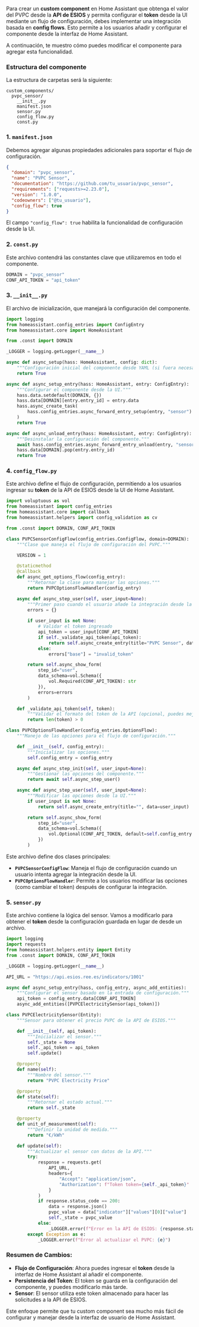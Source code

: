 Para crear un **custom component** en Home Assistant que obtenga el valor del PVPC desde la **API de ESIOS** y permita configurar el **token** desde la UI mediante un flujo de configuración, debes implementar una integración basada en **config flows**. Esto permite a los usuarios añadir y configurar el componente desde la interfaz de Home Assistant.

A continuación, te muestro cómo puedes modificar el componente para agregar esta funcionalidad.

### Estructura del componente

La estructura de carpetas será la siguiente:

```
custom_components/
  pvpc_sensor/
    __init__.py
    manifest.json
    sensor.py
    config_flow.py
    const.py
```

### 1. **`manifest.json`**

Debemos agregar algunas propiedades adicionales para soportar el flujo de configuración.

```json
{
  "domain": "pvpc_sensor",
  "name": "PVPC Sensor",
  "documentation": "https://github.com/tu_usuario/pvpc_sensor",
  "requirements": ["requests>=2.23.0"],
  "version": "1.0.0",
  "codeowners": ["@tu_usuario"],
  "config_flow": true
}
```

El campo `"config_flow": true` habilita la funcionalidad de configuración desde la UI.

### 2. **`const.py`**

Este archivo contendrá las constantes clave que utilizaremos en todo el componente.

```python
DOMAIN = "pvpc_sensor"
CONF_API_TOKEN = "api_token"
```

### 3. **`__init__.py`**

El archivo de inicialización, que manejará la configuración del componente.

```python
import logging
from homeassistant.config_entries import ConfigEntry
from homeassistant.core import HomeAssistant

from .const import DOMAIN

_LOGGER = logging.getLogger(__name__)

async def async_setup(hass: HomeAssistant, config: dict):
    """Configuración inicial del componente desde YAML (si fuera necesario)."""
    return True

async def async_setup_entry(hass: HomeAssistant, entry: ConfigEntry):
    """Configurar el componente desde la UI."""
    hass.data.setdefault(DOMAIN, {})
    hass.data[DOMAIN][entry.entry_id] = entry.data
    hass.async_create_task(
        hass.config_entries.async_forward_entry_setup(entry, "sensor")
    )
    return True

async def async_unload_entry(hass: HomeAssistant, entry: ConfigEntry):
    """Desinstalar la configuración del componente."""
    await hass.config_entries.async_forward_entry_unload(entry, "sensor")
    hass.data[DOMAIN].pop(entry.entry_id)
    return True
```

### 4. **`config_flow.py`**

Este archivo define el flujo de configuración, permitiendo a los usuarios ingresar su **token** de la API de ESIOS desde la UI de Home Assistant.

```python
import voluptuous as vol
from homeassistant import config_entries
from homeassistant.core import callback
from homeassistant.helpers import config_validation as cv

from .const import DOMAIN, CONF_API_TOKEN

class PVPCSensorConfigFlow(config_entries.ConfigFlow, domain=DOMAIN):
    """Clase que maneja el flujo de configuración del PVPC."""

    VERSION = 1

    @staticmethod
    @callback
    def async_get_options_flow(config_entry):
        """Retornar la clase para manejar las opciones."""
        return PVPCOptionsFlowHandler(config_entry)

    async def async_step_user(self, user_input=None):
        """Primer paso cuando el usuario añade la integración desde la UI."""
        errors = {}
        
        if user_input is not None:
            # Validar el token ingresado
            api_token = user_input[CONF_API_TOKEN]
            if self._validate_api_token(api_token):
                return self.async_create_entry(title="PVPC Sensor", data=user_input)
            else:
                errors["base"] = "invalid_token"

        return self.async_show_form(
            step_id="user",
            data_schema=vol.Schema({
                vol.Required(CONF_API_TOKEN): str
            }),
            errors=errors
        )

    def _validate_api_token(self, token):
        """Validar el formato del token de la API (opcional, puedes mejorar la validación)."""
        return len(token) > 0

class PVPCOptionsFlowHandler(config_entries.OptionsFlow):
    """Manejo de las opciones para el flujo de configuración."""

    def __init__(self, config_entry):
        """Inicializar las opciones."""
        self.config_entry = config_entry

    async def async_step_init(self, user_input=None):
        """Gestionar las opciones del componente."""
        return await self.async_step_user()

    async def async_step_user(self, user_input=None):
        """Modificar las opciones desde la UI."""
        if user_input is not None:
            return self.async_create_entry(title="", data=user_input)

        return self.async_show_form(
            step_id="user",
            data_schema=vol.Schema({
                vol.Optional(CONF_API_TOKEN, default=self.config_entry.data.get(CONF_API_TOKEN)): str
            })
        )
```

Este archivo define dos clases principales:
- **`PVPCSensorConfigFlow`**: Maneja el flujo de configuración cuando un usuario intenta agregar la integración desde la UI.
- **`PVPCOptionsFlowHandler`**: Permite a los usuarios modificar las opciones (como cambiar el token) después de configurar la integración.

### 5. **`sensor.py`**

Este archivo contiene la lógica del sensor. Vamos a modificarlo para obtener el **token** desde la configuración guardada en lugar de desde un archivo.

```python
import logging
import requests
from homeassistant.helpers.entity import Entity
from .const import DOMAIN, CONF_API_TOKEN

_LOGGER = logging.getLogger(__name__)

API_URL = "https://api.esios.ree.es/indicators/1001"

async def async_setup_entry(hass, config_entry, async_add_entities):
    """Configurar el sensor basado en la entrada de configuración."""
    api_token = config_entry.data[CONF_API_TOKEN]
    async_add_entities([PVPCElectricitySensor(api_token)])

class PVPCElectricitySensor(Entity):
    """Sensor para obtener el precio PVPC de la API de ESIOS."""

    def __init__(self, api_token):
        """Inicializar el sensor."""
        self._state = None
        self._api_token = api_token
        self.update()

    @property
    def name(self):
        """Nombre del sensor."""
        return "PVPC Electricity Price"

    @property
    def state(self):
        """Retornar el estado actual."""
        return self._state

    @property
    def unit_of_measurement(self):
        """Definir la unidad de medida."""
        return "€/kWh"

    def update(self):
        """Actualizar el sensor con datos de la API."""
        try:
            response = requests.get(
                API_URL,
                headers={
                    "Accept": "application/json",
                    "Authorization": f"Token token={self._api_token}"
                }
            )
            if response.status_code == 200:
                data = response.json()
                pvpc_value = data["indicator"]["values"][0]["value"]
                self._state = pvpc_value
            else:
                _LOGGER.error(f"Error en la API de ESIOS: {response.status_code}")
        except Exception as e:
            _LOGGER.error(f"Error al actualizar el PVPC: {e}")
```

### Resumen de Cambios:
- **Flujo de Configuración**: Ahora puedes ingresar el **token** desde la interfaz de Home Assistant al añadir el componente.
- **Persistencia del Token**: El token se guarda en la configuración del componente, y puedes modificarlo más tarde.
- **Sensor**: El sensor utiliza este token almacenado para hacer las solicitudes a la API de ESIOS.

Este enfoque permite que tu custom component sea mucho más fácil de configurar y manejar desde la interfaz de usuario de Home Assistant.
